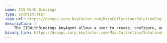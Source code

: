 ```yaml
---
name: IIS With Bindings
type: orchestrator
repo_url: https://devops.corp.keyfactor.com/MainCollection/SolutionEngineering/_git/anygateway-godaddy
description: |
    The IISWithBindings AnyAgent allows a user to create, configure, and manage a Keyfactor certificate store defined as an Internet Information Systems (IIS) binding definition. The certificate itself will still be stored in the defined server’s personal certificate store, but the management within Keyfactor will be abstracted to appear as if the binding itself houses the certificate.
binary_link: https://devops.corp.keyfactor.com/MainCollection/SolutionEngineering/_build/results?buildId=10311
---
```


